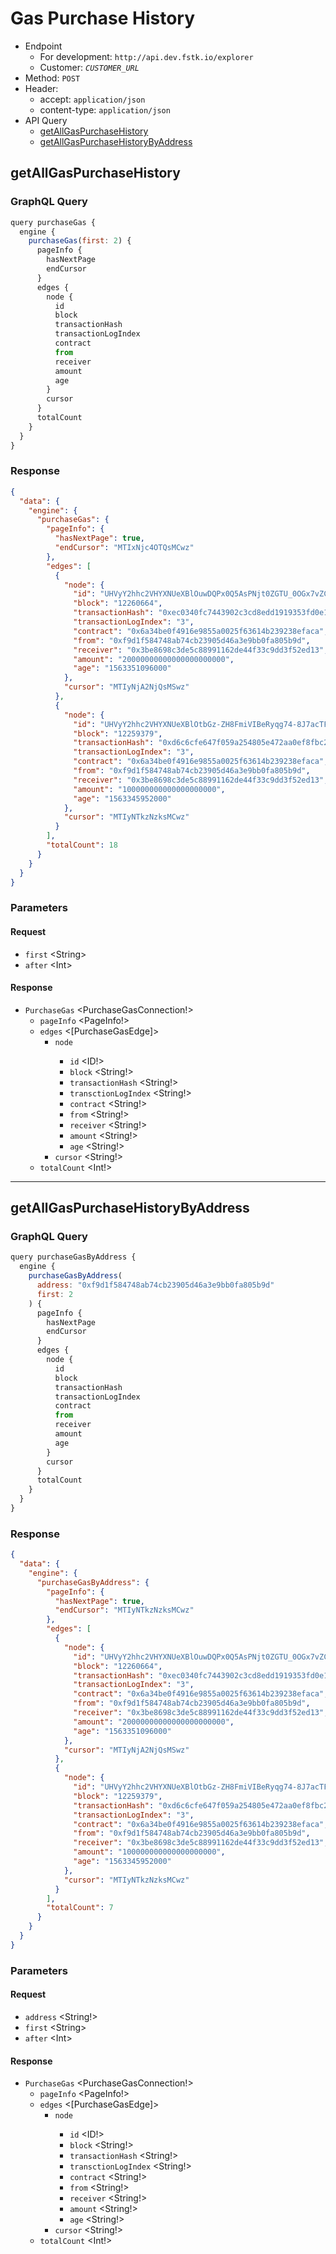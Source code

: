 # Gas Purchase History
- Endpoint
  - For development: `http://api.dev.fstk.io/explorer`
  - Customer: *`CUSTOMER_URL`*
- Method: `POST`
- Header:
  - accept: `application/json`
  - content-type: `application/json`
- API Query
  - [getAllGasPurchaseHistory](#getAllGasPurchaseHistory)
  - [getAllGasPurchaseHistoryByAddress](#getAllGasPurchaseHistoryByAddress)

## getAllGasPurchaseHistory
### GraphQL Query
  ``` js
  query purchaseGas {
    engine {
      purchaseGas(first: 2) {
        pageInfo {
          hasNextPage
          endCursor
        }
        edges {
          node {
            id
            block
            transactionHash
            transactionLogIndex
            contract
            from
            receiver
            amount
            age
          }
          cursor
        }
        totalCount
      }
    }
  }
  ```

### Response
```json
{
  "data": {
    "engine": {
      "purchaseGas": {
        "pageInfo": {
          "hasNextPage": true,
          "endCursor": "MTIxNjc4OTQsMCwz"
        },
        "edges": [
          {
            "node": {
              "id": "UHVyY2hhc2VHYXNUeXBlOuwDQPx0Q5AsPNjt0ZGTU_0OGx7vZCoa92qA0xah27SVLDM",
              "block": "12260664",
              "transactionHash": "0xec0340fc7443902c3cd8edd1919353fd0e1b1eef642a1af76a80d316a1dbb495",
              "transactionLogIndex": "3",
              "contract": "0x6a34be0f4916e9855a0025f63614b239238efaca",
              "from": "0xf9d1f584748ab74cb23905d46a3e9bb0fa805b9d",
              "receiver": "0x3be8698c3de5c88991162de44f33c9dd3f52ed13",
              "amount": "20000000000000000000000",
              "age": "1563351096000"
            },
            "cursor": "MTIyNjA2NjQsMSwz"
          },
          {
            "node": {
              "id": "UHVyY2hhc2VHYXNUeXBlOtbGz-ZH8FmiVIBeRyqg74-8J7acTFJqt_vWqBkIMzIdLDM",
              "block": "12259379",
              "transactionHash": "0xd6c6cfe647f059a254805e472aa0ef8fbc27b69c4c526ab7fbd6a8190833321d",
              "transactionLogIndex": "3",
              "contract": "0x6a34be0f4916e9855a0025f63614b239238efaca",
              "from": "0xf9d1f584748ab74cb23905d46a3e9bb0fa805b9d",
              "receiver": "0x3be8698c3de5c88991162de44f33c9dd3f52ed13",
              "amount": "100000000000000000000",
              "age": "1563345952000"
            },
            "cursor": "MTIyNTkzNzksMCwz"
          }
        ],
        "totalCount": 18
      }
    }
  }
}
```

### Parameters
#### Request
- `first` \<String>
- `after` \<Int>

#### Response
- `PurchaseGas` <PurchaseGasConnection!>
  - `pageInfo` <PageInfo!>
  - `edges` <[PurchaseGasEdge]>
    - `node` <PurchaseGasType>
      - `id` <ID!>
      - `block` <String!>
      - `transactionHash` <String!>
      - `transctionLogIndex` <String!>
      - `contract` <String!>
      - `from` <String!>
      - `receiver` <String!>
      - `amount` <String!>
      - `age` <String!>
    - `cursor` <String!>
  - `totalCount` <Int!>

---

## getAllGasPurchaseHistoryByAddress

### GraphQL Query
```js
query purchaseGasByAddress {
  engine {
    purchaseGasByAddress(
      address: "0xf9d1f584748ab74cb23905d46a3e9bb0fa805b9d"
      first: 2
    ) {
      pageInfo {
        hasNextPage
        endCursor
      }
      edges {
        node {
          id
          block
          transactionHash
          transactionLogIndex
          contract
          from
          receiver
          amount
          age
        }
        cursor
      }
      totalCount
    }
  }
}
```
### Response
```json
{ 
  "data": {
    "engine": {
      "purchaseGasByAddress": {
        "pageInfo": {
          "hasNextPage": true,
          "endCursor": "MTIyNTkzNzksMCwz"
        },
        "edges": [
          {
            "node": {
              "id": "UHVyY2hhc2VHYXNUeXBlOuwDQPx0Q5AsPNjt0ZGTU_0OGx7vZCoa92qA0xah27SVLDM",
              "block": "12260664",
              "transactionHash": "0xec0340fc7443902c3cd8edd1919353fd0e1b1eef642a1af76a80d316a1dbb495",
              "transactionLogIndex": "3",
              "contract": "0x6a34be0f4916e9855a0025f63614b239238efaca",
              "from": "0xf9d1f584748ab74cb23905d46a3e9bb0fa805b9d",
              "receiver": "0x3be8698c3de5c88991162de44f33c9dd3f52ed13",
              "amount": "20000000000000000000000",
              "age": "1563351096000"
            },
            "cursor": "MTIyNjA2NjQsMSwz"
          },
          {
            "node": {
              "id": "UHVyY2hhc2VHYXNUeXBlOtbGz-ZH8FmiVIBeRyqg74-8J7acTFJqt_vWqBkIMzIdLDM",
              "block": "12259379",
              "transactionHash": "0xd6c6cfe647f059a254805e472aa0ef8fbc27b69c4c526ab7fbd6a8190833321d",
              "transactionLogIndex": "3",
              "contract": "0x6a34be0f4916e9855a0025f63614b239238efaca",
              "from": "0xf9d1f584748ab74cb23905d46a3e9bb0fa805b9d",
              "receiver": "0x3be8698c3de5c88991162de44f33c9dd3f52ed13",
              "amount": "100000000000000000000",
              "age": "1563345952000"
            },
            "cursor": "MTIyNTkzNzksMCwz"
          }
        ],
        "totalCount": 7
      }
    }
  }
}
```
### Parameters
#### Request
- `address` <String!>
- `first` \<String>
- `after` \<Int>

#### Response
- `PurchaseGas` <PurchaseGasConnection!>
  - `pageInfo` <PageInfo!>
  - `edges` <[PurchaseGasEdge]>
    - `node` <PurchaseGasType>
      - `id` <ID!>
      - `block` <String!>
      - `transactionHash` <String!>
      - `transctionLogIndex` <String!>
      - `contract` <String!>
      - `from` <String!>
      - `receiver` <String!>
      - `amount` <String!>
      - `age` <String!>
    - `cursor` <String!>
  - `totalCount` <Int!>